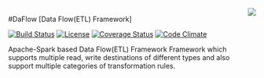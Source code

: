 <img src="https://github.com/abhioncbr/DaFlow/raw/develop/DaFlow.png" align="right">

#DaFlow [Data Flow(ETL) Framework]

[![Build Status](https://travis-ci.org/abhioncbr/DaFlow.svg?branch=master)](https://travis-ci.org/abhioncbr/DaFlow/)
[![License](http://img.shields.io/:license-Apache%202-blue.svg)](http://www.apache.org/licenses/LICENSE-2.0.txt)
[![Coverage Status](https://coveralls.io/repos/github/abhioncbr/DaFlow/badge.svg?branch=master)](https://coveralls.io/github/abhioncbr/DaFlow?branch=master)
[![Code Climate](https://codeclimate.com/github/codeclimate/codeclimate/badges/gpa.svg)](https://codeclimate.com/github/abhioncbr/DaFlow)

Apache-Spark based Data Flow(ETL) Framework Framework which supports multiple read, write destinations of different types and also support multiple categories of transformation rules.  